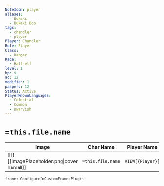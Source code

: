 ```yaml
---
NoteIcon: player
aliases:
  - Bukaki
  - Bukaki Bob
tags:
  - chandler
  - player
Player: Chandler
Role: Player
Class:
  - Ranger
Race:
  - Half-elf
level: 1
hp: 9
ac: 12
modifier: 1
pasperc: 12
Status: Active
PlayerKnownLanguages:
  - Celestial
  - Common
  - Dwarvish
---
```


# `=this.file.name`

| Image                                              | Char Name         | Player Name    | Class         | Race         | Level         |
| -------------------------------------------------- | ----------------- | -------------- | ------------- | ------------ | ------------- |
| ![[![[ImagePlaceholder.png\|cover hsmall]] | `=this.file.name` |  `VIEW[{Player}]` | `VIEW[{Class}]` | `VIEW[{Race}]` | `VIEW[{level}]` |

```custom-frames
frame: ConfigureInCustomFramesPlugin
```
